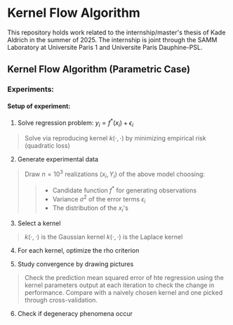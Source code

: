 # Kernel Flow Algorithm

This repository holds work related to the internship/master's thesis of Kade Aldrich in the summer of 2025. The internship is joint through the SAMM Laboratory at Universite Paris 1 and Universite Paris Dauphine-PSL.

## Kernel Flow Algorithm (Parametric Case)

### Experiments:

#### Setup of experiment:

1. Solve regression problem: $y_i = f^*(x_i) + \epsilon_i$  

> Solve via reproducing kernel $k(\cdot, \cdot)$ by minimizing empirical risk (quadratic loss)  

2. Generate experimental data

> Draw $n = 10^3$ realizations $(x_i, Y_i)$ of the above model choosing:
>
>> - Candidate function $f^*$ for generating observations
>> - Variance $\sigma^2$ of the error terms $\epsilon_i$
>> - The distribution of the $x_i$'s

3. Select a kernel 

> $k(\cdot, \cdot)$ is the Gaussian kernel
> $k(\cdot, \cdot)$ is the Laplace kernel

4. For each kernel, optimize the rho criterion 

5. Study convergence by drawing pictures

> Check the prediction mean squared error of hte regression using the kernel parameters output at each iteration to check the change in performance. Compare with a naively chosen kernel and one picked through cross-validation. 

6. Check if degeneracy phenomena occur 
